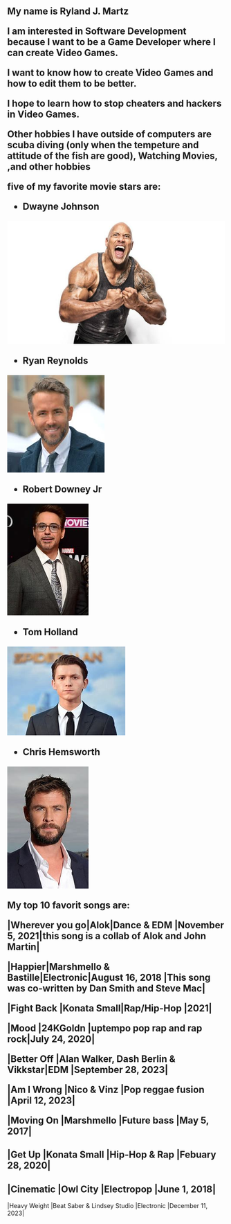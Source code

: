 <h2>
My name is Ryland J. Martz


I am interested in Software Development because I want to be a Game Developer
where I can create Video Games.


I want to know how to create Video Games and how to edit them to be
better.


I hope to learn how to stop cheaters and hackers
in Video Games.


Other hobbies I have outside of computers are scuba diving (only when the tempeture and attitude of the fish are good),
Watching Movies, ,and other hobbies


five of my favorite movie stars are: 

 * Dwayne Johnson


![The Rock](/the_rock.jpg)


 * Ryan Reynolds


![Ryan Reynolds](/Ryan_Reynolds.jpg)


 * Robert Downey Jr

![Robert Downey Jr](/Robert_Downey_JR.jpg)

 * Tom Holland

![Tom Holland](/Tom_Holland.jpg)

 * Chris Hemsworth


![Chris Hemsworth](/Chris_Hemsworth.jpg)



My top 10 favorit songs are:

|Wherever you go|Alok|Dance & EDM  |November 5, 2021|this song is a collab of Alok and John Martin| 

|Happier|Marshmello & Bastille|Electronic|August 16, 2018 |This song was co-written by Dan Smith and Steve Mac|

|Fight Back |Konata Small|Rap/Hip-Hop  |2021|

|Mood           |24KGoldn                           |uptempo pop rap and rap rock|July 24, 2020|

|Better Off     |Alan Walker, Dash Berlin & Vikkstar|EDM                         |September 28, 2023|

|Am I Wrong     |Nico & Vinz                        |Pop reggae fusion           |April 12, 2023|

|Moving On      |Marshmello                         |Future bass                 |May 5, 2017|

|Get Up         |Konata Small                       |Hip-Hop & Rap               |Febuary 28, 2020|
------------------------------------------------------------------------------------------------------
|Cinematic      |Owl City                           |Electropop                  |June 1, 2018|
---------------------------------------------------------------------------------------------------
|Heavy Weight   |Beat Saber & Lindsey Studio        |Electronic                  |December 11, 2023|





 > 
